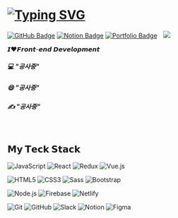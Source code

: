 [![Typing SVG](https://readme-typing-svg.herokuapp.com?font=Lilita+One&size=35&pause=1000&color=E8BFB1&background=FEE9D200&vCenter=true&width=600&height=35&lines=Hi+!+I'm+wonkyung+Min;%23GrowTogether+%23GoodCommunicator)](https://git.io/typing-svg)
===
[![GitHub Badge](https://img.shields.io/badge/-@lolWK-181717?logo=GitHub&logoColor=white&link=https://github.com/lolWK)](https://github.com/lolWK)
[![Notion Badge](https://img.shields.io/badge/-Notion-white?logo=Notion&logoColor=black&link=#)](#)
[![Portfolio Badge](https://img.shields.io/badge/-Portfolio-EA4335?logo=ReverbNation&logoColor=white&link=#)](#)
<a href="mailto:mwk0725@gmail.com">
  <img 
     src="https://img.shields.io/badge/Gmail-white?logo=Gmail&logoColor=EA4335&link=mailto:mwk0725@gmail.com"
     style="height : auto; margin-left : 10px; margin-right : 10px;"/>
</a>
  
𝙄❤𝙁𝙧𝙤𝙣𝙩-𝙚𝙣𝙙 𝘿𝙚𝙫𝙚𝙡𝙤𝙥𝙢𝙚𝙣𝙩

##### :computer: "공사중"

##### 😄 "공사중"  

##### :writing_hand: "공사중"

<br />

## 𝗠𝘆 𝗧𝗲𝗰𝗸 𝗦𝘁𝗮𝗰𝗸
![JavaScript](https://img.shields.io/badge/-JavaScript-%23F7DF1C?style=flat-square&logo=javascript&logoColor=000000&labelColor=%23F7DF1C&color=%23FFCE5A)
![React](https://img.shields.io/badge/-React-%23282C34?style=flat-square&logo=react)
![Redux](https://img.shields.io/badge/-Redux-764ABC?style=flat-square&logo=Redux)
![Vue.js](https://img.shields.io/badge/-Vue.js-%232c3e50?style=flat-square&logo=vuedotjs)

![HTML5](https://img.shields.io/badge/-HTML5-%23E44D27?style=flat-square&logo=html5&logoColor=ffffff)
![CSS3](https://img.shields.io/badge/-CSS3-%231572B6?style=flat-square&logo=css3)
![Sass](https://img.shields.io/badge/-Sass-%23CC6699?style=flat-square&logo=sass&logoColor=ffffff)
![Bootstrap](https://img.shields.io/badge/-Bootstrap-7952B3?style=flat-square&logo=Bootstrap&logoColor=ffffff)

![Node.js](https://img.shields.io/badge/-Node.js-339933?style=flat-square&logo=Node.js&logoColor=ffffff)
![Firebase](https://img.shields.io/badge/-Firebase-FFCA28?style=flat-square&logo=Firebase&logoColor=000000&labelColor=%23F7DF1C&color=%23FFCE5A)
![Netlify](https://img.shields.io/badge/-Netlify-%2300C7B7?style=flat-square&logo=netlify&logoColor=ffffff)

![Git](https://img.shields.io/badge/-Git-%23F05032?style=flat-square&logo=git&logoColor=%23ffffff)
![GitHub](https://img.shields.io/badge/-GitHub-181717?style=flat-square&logo=GitHub&logoColor=%23ffffff)
![Slack](https://img.shields.io/badge/-Slack-4A154B?style=flat-square&logo=Slack&logoColor=%23ffffff)
![Notion](https://img.shields.io/badge/-Notion-000000?style=flat-square&logo=Notion&logoColor=%23ffffff)
![Figma](https://img.shields.io/badge/-Figma-F24E1E?style=flat-square&logo=Figma&logoColor=%23ffffff)

<!--
![TypeScript](https://img.shields.io/badge/-TypeScript-007ACC?style=flat-square&logo=typescript&logoColor=white)
![Next.js](https://img.shields.io/badge/-Next.js-000000?style=flat-square&logo=Next.js&logoColor=white)
![Gatsby](https://img.shields.io/badge/-Gatsby-#663399?style=flat-square&logo=Gatsby&logoColor=white)
![React+Query](https://img.shields.io/badge/-ReactQuery-FF4154?style=flat-square&logo=React+Query&logoColor=white)
![Redux-Saga](https://img.shields.io/badge/-ReduxSaga-999999?style=flat-square&logo=Redux-Saga&logoColor=white)
![mariaDB](https://img.shields.io/badge/-mariaDB-003545?style=flat-square&logo=mariaDB&logoColor=white)
![mongoDB](https://img.shields.io/badge/-mongoDB-47A248?style=flat-square&logo=mongoDB&logoColor=white)
![express](https://img.shields.io/badge/-express-000000?style=flat-square&logo=express&logoColor=white)
![django](https://img.shields.io/badge/-django-092E20?style=flat-square&logo=django&logoColor=white)
**lolWK/lolWK** is a ✨ _special_ ✨ repository because its `README.md` (this file) appears on your GitHub profile.

Here are some ideas to get you started:

- 🔭 I’m currently working on ...
- 🌱 I’m currently learning ...
- 👯 I’m looking to collaborate on ...
- 🤔 I’m looking for help with ...
- 💬 Ask me about ...
- 📫 How to reach me: ...
- 😄 Pronouns: ...
- ⚡ Fun fact: ...
-->
